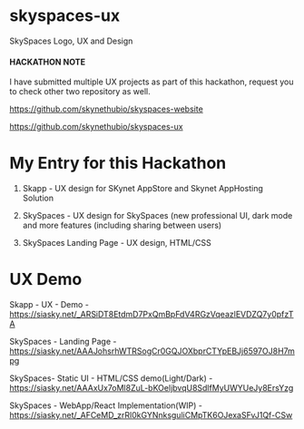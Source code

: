 # skyspaces-ux
SkySpaces Logo, UX and Design

#### HACKATHON NOTE #######

I have submitted multiple UX projects as part of this hackathon, request you to check other two repository as well.

https://github.com/skynethubio/skyspaces-website

https://github.com/skynethubio/skyspaces-ux

# My Entry for this Hackathon

1. Skapp - UX design for SKynet AppStore and Skynet AppHosting Solution

2. SkySpaces - UX design for SkySpaces (new professional UI, dark mode and more features (including sharing between users)

3. SkySpaces Landing Page - UX design, HTML/CSS

# UX Demo

Skapp - UX - Demo - https://siasky.net/_ARSiDT8EtdmD7PxQmBpFdV4RGzVqeazlEVDZQ7y0pfzTA

SkySpaces - Landing Page -  https://siasky.net/AAAJohsrhWTRSogCr0GQJOXbprCTYpEBJj6597OJ8H7mpg

SkySpaces- Static UI - HTML/CSS demo(Light/Dark) - https://siasky.net/AAAxUx7oMl8ZuL-bKOeljbvqU8SdlfMyUWYUeJy8ErsYzg

SkySpaces - WebApp/React Implementation(WIP) - https://siasky.net/_AFCeMD_zrRl0kGYNnksguliCMpTK6OJexaSFvJ1Qf-CSw



